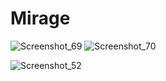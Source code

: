 # Mirage
![Screenshot_69](https://user-images.githubusercontent.com/56321958/194950191-68046a9e-f23c-4407-94aa-c45df1f0fa46.png)
![Screenshot_70](https://user-images.githubusercontent.com/56321958/194950203-17d259e6-db38-47b0-b730-35d82e0e0e2f.png)

![Screenshot_52](https://user-images.githubusercontent.com/56321958/192085723-ec8c975d-6cbc-4f24-93f7-a6400c783622.png)
